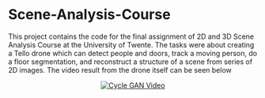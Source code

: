 # Scene-Analysis-Course
This project contains the code for the final assignment of 2D and 3D Scene Analysis Course at the University of Twente. The tasks were about creating a Tello drone which can detect people and doors, track a moving person, do a floor segmentation, and reconstruct a structure of a scene from series of 2D images. The video result from the drone itself can be seen below

<div align="center">
  <a href="https://youtu.be/bnz_0kuLutQ"><img src="https://img.youtube.com/vi/gzF1Z4PQaio/0.jpg" alt="Cycle GAN Video"></a>
</div>
